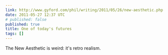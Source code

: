 ```yaml
---
link: http://www.gyford.com/phil/writing/2011/05/26/new-aesthetic.php
date: 2011-05-27 12:37 UTC
# published: false
published: true
title: One of today's futures
tags: []
---
```


The New Aesthetic is weird: it's retro realism.

